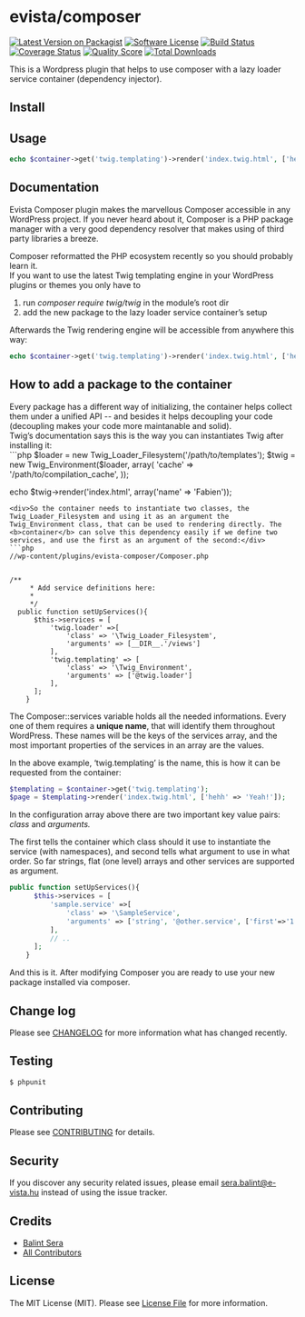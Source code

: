 # evista/composer

[![Latest Version on Packagist][ico-version]][link-packagist]
[![Software License][ico-license]](LICENSE.md)
[![Build Status][ico-travis]][link-travis]
[![Coverage Status][ico-scrutinizer]][link-scrutinizer]
[![Quality Score][ico-code-quality]][link-code-quality]
[![Total Downloads][ico-downloads]][link-downloads]


This is a Wordpress plugin that helps to use composer with a lazy loader service container (dependency injector).

## Install


## Usage

``` php
echo $container->get('twig.templating')->render('index.twig.html', ['hehh' => 'Yeah!']);
```

## Documentation

Evista Composer plugin makes the marvellous Composer accessible in any WordPress project. If you never heard about it, Composer is a PHP package manager with a very good dependency resolver that makes using of third party libraries a breeze.&nbsp;<div>Composer reformatted the PHP ecosystem recently so you should probably learn it.<div>If you want to use the latest Twig templating engine in your WordPress plugins or themes you only have to<div><ol><li>run&nbsp;<i>composer require twig/twig</i> in the module’s root dir</li><li>add the new package to the lazy loader service container’s setup</li></ol><div>Afterwards the Twig rendering engine will be accessible from anywhere this way:</div></div></div></div>
```php
echo $container->get('twig.templating')->render('index.twig.html', ['hehh' => 'Yeah!']);
```
<h2>How to add a package to the container</h2><div>Every package has a different way of initializing, the container helps collect them under a unified API -- and besides it helps decoupling your code (decoupling makes your code more maintanable and solid).&nbsp;</div><div>Twig’s documentation says this is the way you can instantiates Twig after installing it:&nbsp;</div>
```php
$loader = new Twig_Loader_Filesystem('/path/to/templates');
$twig = new Twig_Environment($loader, array(
    'cache' => '/path/to/compilation_cache',
));

echo $twig->render('index.html', array('name' => 'Fabien'));
```
<div>So the container needs to instantiate two classes, the Twig_Loader_Filesystem and using it as an argument the Twig_Environment class, that can be used to rendering directly. The <b>container</b> can solve this dependency easily if we define two services, and use the first as an argument of the second:</div>
```php
//wp-content/plugins/evista-composer/Composer.php
  
  
/**
     * Add service definitions here:
     *
     */
  public function setUpServices(){
      $this->services = [
          'twig.loader' =>[
              'class' => '\Twig_Loader_Filesystem',
              'arguments' => [__DIR__.'/views']
          ],
          'twig.templating' => [
              'class' => '\Twig_Environment',
              'arguments' => ['@twig.loader']
          ],
      ];
    }
```
The Composer::services variable holds all the needed informations. Every one of them requires a <b>unique name</b>, that will identify them throughout WordPress. These names will be the keys of the services array, and the most important properties of the services in an array are the values.<div>In the above example, ‘twig.templating’ is the name, this is how it can be requested from the container:</div>
```php
$templating = $container->get('twig.templating');
$page = $templating->render('index.twig.html', ['hehh' => 'Yeah!']);
```
In the configuration array above there are two important key value pairs: <i>class </i>and <i>arguments.</i><div>The first tells the container which class should it use to instantiate the service (with namespaces), and second tells what argument to use in what order. So far strings, flat (one level) arrays and other services are supported as argument.&nbsp;</div>
```php
public function setUpServices(){
      $this->services = [
          'sample.service' =>[
              'class' => '\SampleService',
              'arguments' => ['string', '@other.service', ['first'=>'1', "second" => '2']]
          ],
          // ..
      ];
    }
```
And this is it. After modifying Composer you are ready to use your new package installed via composer.



## Change log

Please see [CHANGELOG](CHANGELOG.md) for more information what has changed recently.

## Testing

``` bash
$ phpunit
```

## Contributing

Please see [CONTRIBUTING](CONTRIBUTING.md) for details.

## Security

If you discover any security related issues, please email sera.balint@e-vista.hu instead of using the issue tracker.

## Credits

- [Balint Sera][link-author]
- [All Contributors][link-contributors]

## License

The MIT License (MIT). Please see [License File](LICENSE.md) for more information.

[ico-version]: https://img.shields.io/packagist/v/league/evista/clean_code.svg?style=flat-square
[ico-license]: https://img.shields.io/badge/license-MIT-brightgreen.svg?style=flat-square
[ico-travis]: https://img.shields.io/travis/thephpleague/evista/clean_code/master.svg?style=flat-square
[ico-scrutinizer]: https://img.shields.io/scrutinizer/coverage/g/thephpleague/evista/clean_code.svg?style=flat-square
[ico-code-quality]: https://img.shields.io/scrutinizer/g/thephpleague/evista/clean_code.svg?style=flat-square
[ico-downloads]: https://img.shields.io/packagist/dt/league/evista/clean_code.svg?style=flat-square

[link-packagist]: https://packagist.org/packages/league/evista/clean_code
[link-travis]: https://travis-ci.org/thephpleague/evista/clean_code
[link-scrutinizer]: https://scrutinizer-ci.com/g/thephpleague/evista/clean_code/code-structure
[link-code-quality]: https://scrutinizer-ci.com/g/thephpleague/evista/clean_code
[link-downloads]: https://packagist.org/packages/league/evista/clean_code
[link-author]: https://github.com/serabalint
[link-contributors]: ../../contributors
